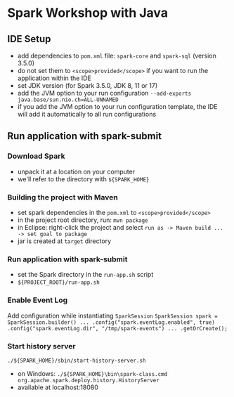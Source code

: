 # Spark Workshop with Java

## IDE Setup

- add dependencies to `pom.xml` file: `spark-core` and `spark-sql` (version 3.5.0)
- do not set them to `<scope>provided</scope>` if you want to run the application within the IDE
- set JDK version (for Spark 3.5.0, JDK 8, 11 or 17)
- add the JVM option to your run configuration `--add-exports java.base/sun.nio.ch=ALL-UNNAMED`
- if you add the JVM option to your run configuration template, the IDE will add it automatically to all run configurations

## Run application with spark-submit

### Download Spark

- unpack it at a location on your computer
- we'll refer to the directory with `${SPARK_HOME}`

### Building the project with Maven

- set spark dependencies in the `pom.xml` to `<scope>provided</scope>`
- in the project root directory, run: `mvn package`
- in Eclipse: right-click the project and select `run as -> Maven build ... -> set goal to package`
- jar is created at `target` directory

### Run application with spark-submit

- set the Spark directory in the `run-app.sh` script
- `${PROJECT_ROOT}/run-app.sh`

### Enable Event Log

Add configuration while instantiating `SparkSession`
``
SparkSession spark = SparkSession.builder()
    ...
    .config("spark.eventLog.enabled", true)
    .config("spark.eventLog.dir", "/tmp/spark-events")
    ...
    .getOrCreate();
``

### Start history server

`./${SPARK_HOME}/sbin/start-history-server.sh`
- on Windows: `./${SPARK_HOME}\bin\spark-class.cmd org.apache.spark.deploy.history.HistoryServer`
- available at localhost:18080
